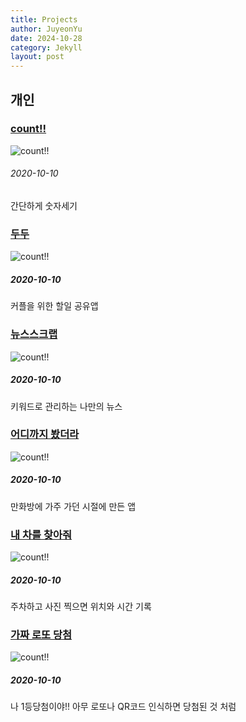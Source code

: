 ```yaml
---
title: Projects
author: JuyeonYu
date: 2024-10-28
category: Jekyll
layout: post
---
```




개인
----
### [count!!](./projects/2024-10-28-count!!.md)
![count!!](https://is1-ssl.mzstatic.com/image/thumb/Purple211/v4/e8/4a/3e/e84a3e9f-9fdc-3b57-fb58-1e0033adb6ba/AppIcon-0-0-1x_U007epad-0-85-220.png/135x135bb.png "count!!")
###### 2020-10-10
간단하게 숫자세기

### [두두](./projects/2024-10-28-두두.md)
![count!!](https://is1-ssl.mzstatic.com/image/thumb/Purple221/v4/d2/65/8b/d2658b89-f18e-8306-dafb-c413ec8d644d/AppIcon-0-0-1x_U007emarketing-0-7-0-0-85-220.png/135x135bb.png "두두")
##### 2020-10-10
커플을 위한 할일 공유앱

### [뉴스스크랩](./projects/2024-10-28-뉴스스크랩.md)
![count!!](https://is1-ssl.mzstatic.com/image/thumb/Purple211/v4/40/2e/b0/402eb016-7aee-e2da-702b-c55b77565e58/AppIcon-0-0-1x_U007emarketing-0-7-0-85-220.png/135x135bb.png "뉴두스크랩")
##### 2020-10-10
키워드로 관리하는 나만의 뉴스

### [어디까지 봤더라](./projects/2024-10-28-어디까지봤더라.md)
![count!!](https://is1-ssl.mzstatic.com/image/thumb/Purple114/v4/2b/4e/d6/2b4ed692-81cd-33f2-b295-35384cfe2fec/AppIcon-1x_U007emarketing-0-7-0-85-220.png/135x135bb.png "어디까지 봤더라")
##### 2020-10-10
만화방에 가주 가던 시절에 만든 앱

### [내 차를 찾아줘](./projects/2024-10-28-내차를찾아줘.md)
![count!!](https://is1-ssl.mzstatic.com/image/thumb/Purple124/v4/36/42/25/364225d2-6d53-e278-cc86-b70355691e18/AppIcon-1x_U007emarketing-0-7-0-85-220.png/135x135bb.png "내 차를 찾아줘")
##### 2020-10-10
주차하고 사진 찍으면 위치와 시간 기록

### [가짜 로또 당첨](./projects/2024-10-28-가짜로또당첨.md)
![count!!](https://is1-ssl.mzstatic.com/image/thumb/Purple125/v4/b3/6c/3a/b36c3a9a-1d9e-387f-006e-cf7713632021/AppIcon-1x_U007emarketing-0-7-0-85-220.png/135x135bb.png "뉴스줘크랩")
##### 2020-10-10
나 1등당첨이야!!
아무 로또나 QR코드 인식하면 당첨된 것 처럼 

